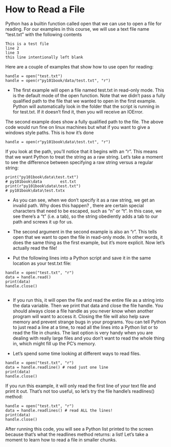 # How to Read a File

Python has a builtin function called open that we can use to open a file for reading. For our examples in this course, we will use a text file 
name “test.txt” with the following contents 

```
This is a test file
line 2
line 3
this line intentionally left blank

```
Here are a couple of examples that show how to use open for reading:
```
handle = open("test.txt")
handle = open(r"py101book/data/test.txt", "r")
```

- The first example will open a file named test.txt in read-only mode. This is the default mode of the open function. 
Note that we didn’t pass a fully qualified path to the file that we wanted to open in the first example. Python will automatically 
look in the folder that the script is running in for test.txt. If it doesn’t find it, then you will receive an IOError.

The second example does show a fully qualified path to the file. The above code would run fine on linux machines but what 
if you want to give a windows style paths. This is how it’s done

```
handle = open(r"py101book\data\test.txt", "r")

```

If you look at the path, you’ll notice that it begins with an “r”. This means that
we want Python to treat the string as a raw string. Let’s take a moment to see
the difference between specifying a raw string versus a regular string:

```
print("py101book\data\test.txt")
# py101book\data        est.txt
print(r"py101book\data\test.txt")
# py101book\data\test.txtx

```
- As you can see, when we don’t specify it as a raw string, we get an invalid path. Why does this happen? , there are certain special characters 
that need to be escaped, such as “n” or “t”. In this case, we see there’s a “t” (i.e. a tab), so the string obediently adds a tab to our path and screws 
it up for us.

- The second argument in the second example is also an “r”. This tells open that we want to open the file in read-only mode. 
In other words, it does the same thing as the first example, but it’s more explicit. Now let’s actually read the file!

- Put the following lines into a Python script and save it in the same location as your test.txt file:


```
handle = open("test.txt", "r")
data = handle.read()
print(data)
handle.close()


```

- If you run this, it will open the file and read the entire file as a string into the data variable. Then we print
that data and close the file handle. You should always close a file handle as you never know when another program will want to access it. 
Closing the file will also help save memory and prevent strange bugs in your programs. You can tell Python to just read a line at a time, to 
read all the lines into a Python list or to read the file in chunks. The last option is very handy when you are dealing with really large files and you
don’t want to read the whole thing in, which might fill up the PC’s memory.

- Let’s spend some time looking at different ways to read files.


```
handle = open("test.txt", "r")
data = handle.readline() # read just one line
print(data)
handle.close()

```
If you run this example, it will only read the first line of your text file and print it out. That’s not too useful, so let’s try the file handle’s 
readlines() method:

```
handle = open("test.txt", "r")
data = handle.readlines() # read ALL the lines!
print(data)
handle.close()

```
After running this code, you will see a Python list printed to the screen because that’s what the readlines method returns: a
list! Let’s take a moment to learn how to read a file in smaller chunks.

